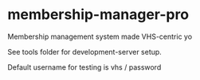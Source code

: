 membership-manager-pro
======================

Membership management system made VHS-centric yo


See tools folder for development-server setup.

Default username for testing is vhs / password
